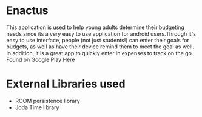 # Enactus

This application is used to help young adults determine their budgeting needs since its a very easy to use application for android users.Through it's easy to use interface, people (not just students!) can enter their goals for budgets, as well as have their device remind them to meet the goal as well. In addition, it is a great app to quickly enter in expenses to track on the go.
<br>
Found on Google Play [Here](https://play.google.com/store/apps/details?id=enactus.budget.enactus&hl=en)

# External Libraries used
- ROOM persistence library 
- Joda Time library


